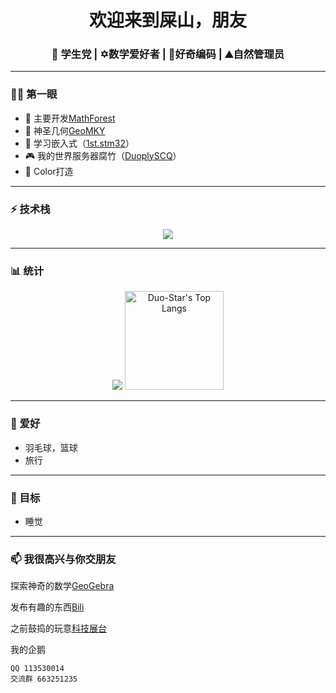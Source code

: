 <h1 align="center">欢迎来到屎山，朋友</h1>
<h3 align="center">🚀 学生党 | ✡️数学爱好者 | 🥝好奇编码 | ⛰自然管理员 </h3>

---

### 🚵‍♂️ 第一眼
- 🌴 主要开发[MathForest](https://github.com/Duo-Star/MathForest-planting)
- 🐒 神圣几何[GeoMKY](https://github.com/Duo-Star/geomky)
- 👾 学习嵌入式（[1st.stm32](https://github.com/Duo-Star/myFirstStm32)）
- 🎮 我的世界服务器腐竹（[DuoplySCQ](https://github.com/Duo-Star/DuoplySCQ)）
- 🥰 Color打造

---

### ⚡ 技术栈
<p align="center">
  <img src="https://skillicons.dev/icons?i=lua,java,c,cpp,dart,flutter,androidstudio,docker,linux,windows,git,github" />
</p>

---

### 📊 统计
<!--
<p align="center">
  <img src="https://github-readme-stats.vercel.app/api?username=Duo-Star&show_icons=true&theme=radical" height="160"/>

  <img src="https://github-readme-streak-stats.herokuapp.com/?user=Duo-Star&theme=radical" height="160"/>
</p>
-->


<p align="center">
  <img src="https://github-readme-activity-graph.vercel.app/graph?username=Duo-Star&theme=rogue" />


<img src="https://github-readme-stats-one-bice.vercel.app/api/top-langs/?username=Duo-Star&layout=compact&langs_count=8&theme=calm&role=OWNER,COLLABORATOR" alt="Duo-Star's Top Langs" height="158" />

</p>

---

### 🐸 爱好
- 羽毛球，篮球
- 旅行

---

### 🎯 目标
- 睡觉

---

### 📫 我很高兴与你交朋友

探索神奇的数学[GeoGebra](https://www.geogebra.org/u/%E4%B8%80%E9%A1%BF%E4%B8%8D%E5%90%83%E9%A5%BF%E5%BE%97%E6%85%8C)

发布有趣的东西[Bili](https://space.bilibili.com/1850079922)

之前鼓捣的玩意[科技展台](https://h5.clewm.net/?url=http%3A%2F%2Fqr61.cn%2FoA1YZf%2Fq8PaIAH&lid=jqd94fx75get4doo1&rlid=jqd94fx75get4doo1)

我的企鹅
```text
QQ 113530014
交流群 663251235
```

<!--
**Duo-Star/Duo-Star** is a ✨ _special_ ✨ repository because its `README.md` (this file) appears on your GitHub profile.

Here are some ideas to get you started:

- 🔭 I’m currently working on ...
- 🌱 I’m currently learning ...
- 👯 I’m looking to collaborate on ...
- 🤔 I’m looking for help with ...
- 💬 Ask me about ...
- 📫 How to reach me: ...
- 😄 Pronouns: ...
- ⚡ Fun fact: ...
-->
